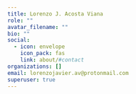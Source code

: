 ```yaml
---
title: Lorenzo J. Acosta Viana
role: ""
avatar_filename: ""
bio: ""
social:
  - icon: envelope
    icon_pack: fas
    link: about/#contact
organizations: []
email: lorenzojavier.av@protonmail.com
superuser: true
---
```

